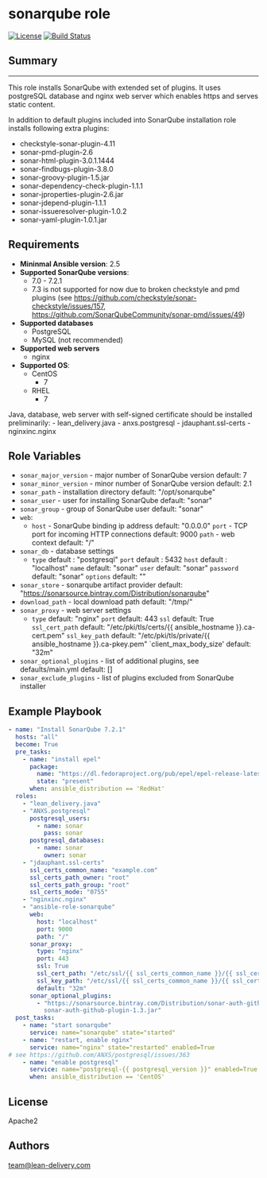 sonarqube role
=========
[![License](https://img.shields.io/badge/license-Apache-green.svg?style=flat)](https://raw.githubusercontent.com/lean-delivery/ansible-role-sonarqube/master/LICENSE)
[![Build Status](https://travis-ci.org/lean-delivery/ansible-role-sonarqube.svg?branch=master)](https://travis-ci.org/lean-delivery/ansible-role-sonarqube)

## Summary
--------------

This role installs SonarQube with extended set of plugins. It uses postgreSQL database and nginx web server which enables https and serves static content.

In addition to default plugins included into SonarQube installation role installs following extra plugins:
  - checkstyle-sonar-plugin-4.11
  - sonar-pmd-plugin-2.6
  - sonar-html-plugin-3.0.1.1444
  - sonar-findbugs-plugin-3.8.0
  - sonar-groovy-plugin-1.5.jar
  - sonar-dependency-check-plugin-1.1.1
  - sonar-jproperties-plugin-2.6.jar
  - sonar-jdepend-plugin-1.1.1
  - sonar-issueresolver-plugin-1.0.2
  - sonar-yaml-plugin-1.0.1.jar


Requirements
--------------

 - **Mininmal Ansible version**: 2.5
 - **Supported SonarQube versions**:
   - 7.0 - 7.2.1
   - 7.3 is not supported for now due to broken checkstyle and pmd plugins (see https://github.com/checkstyle/sonar-checkstyle/issues/157, https://github.com/SonarQubeCommunity/sonar-pmd/issues/49)
 - **Supported databases**
   - PostgreSQL
   - MySQL (not recommended)
 - **Supported web servers**
   - nginx 
 - **Supported OS**:
   - CentOS
     - 7
   - RHEL
     - 7

Java, database, web server with self-signed certificate should be installed preliminarily:
    - lean_delivery.java
    - anxs.postgresql
    - jdauphant.ssl-certs
    - nginxinc.nginx


Role Variables
--------------

  - `sonar_major_version` - major number of SonarQube version
    default: 7
  - `sonar_minor_version` - minor number of SonarQube version
    default: 2.1
  - `sonar_path` - installation directory
    default: "/opt/sonarqube"
  - `sonar_user` - user for installing SonarQube
    default: "sonar"
  - `sonar_group` - group of SonarQube user
    default: "sonar"
  - `web`:
      - `host` - SonarQube binding ip address
        default: "0.0.0.0"
        `port` - TCP port for incoming HTTP connections
        default: 9000
        `path` - web context
        default: "/"
  - `sonar_db` - database settings
      - `type` 
        default : "postgresql"
        `port`
        default : 5432
        `host`
        default : "localhost"
        `name`
        default: "sonar"
        `user`
        default: "sonar"
        `password`
        default: "sonar"
        `options`
        default: ""
  - `sonar_store` - sonarqube artifact provider
    default: "https://sonarsource.bintray.com/Distribution/sonarqube"
  - `download_path` - local download path
    default: "/tmp/"
  - `sonar_proxy` - web server settings
      - `type`
        default: "nginx"
        `port`
        default: 443
        `ssl`
        default: True
        `ssl_cert_path`
        default: "/etc/pki/tls/certs/{{ ansible_hostname }}.ca-cert.pem"
        `ssl_key_path`
        default: "/etc/pki/tls/private/{{ ansible_hostname }}.ca-pkey.pem"
        `client_max_body_size'
        default: "32m"
  - `sonar_optional_plugins` - list of additional plugins, see defaults/main.yml 
    default: []
  - `sonar_exclude_plugins` - list of plugins excluded from SonarQube installer

Example Playbook
----------------
```yaml
- name: "Install SonarQube 7.2.1"
  hosts: "all"
  become: True
  pre_tasks:
    - name: "install epel"
      package:
        name: "https://dl.fedoraproject.org/pub/epel/epel-release-latest-7.noarch.rpm"
        state: "present"
      when: ansible_distribution == 'RedHat'
  roles:
    - "lean_delivery.java"
    - "ANXS.postgresql"
      postgresql_users:
        - name: sonar
          pass: sonar
      postgresql_databases:
        - name: sonar
          owner: sonar
    - "jdauphant.ssl-certs"
      ssl_certs_common_name: "example.com"
      ssl_certs_path_owner: "root"
      ssl_certs_path_group: "root"
      ssl_certs_mode: "0755"
    - "nginxinc.nginx"
    - "ansible-role-sonarqube"
      web:
        host: "localhost"
        port: 9000
        path: "/" 
      sonar_proxy:
        type: "nginx"
        port: 443
        ssl: True
        ssl_cert_path: "/etc/ssl/{{ ssl_certs_common_name }}/{{ ssl_certs_common_name }}.pem"
        ssl_key_path: "/etc/ssl/{{ ssl_certs_common_name }}/{{ ssl_certs_common_name }}.key"
		default: "32m"
      sonar_optional_plugins:
        - "https://sonarsource.bintray.com/Distribution/sonar-auth-github-plugin/\
          sonar-auth-github-plugin-1.3.jar"
  post_tasks:
    - name: "start sonarqube"
      service: name="sonarqube" state="started"
    - name: "restart, enable nginx"
      service: name="nginx" state="restarted" enabled=True
# see https://github.com/ANXS/postgresql/issues/363
    - name: "enable postgresql"
      service: name="postgresql-{{ postgresql_version }}" enabled=True
      when: ansible_distribution == 'CentOS'
```

## License

Apache2

## Authors

team@lean-delivery.com
